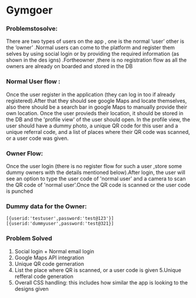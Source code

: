 # Gymgoer
### Problemstosolve:
There are two types of users on the app , one is the normal 
‘user’ other is the ‘owner’ .Normal users can come to the 
platform and register them selves by using social login or
by providing the required information (as shown in the des
igns) .Fortheowner ,there is no registration flow as all 
the owners are already on boarded and stored in the DB

### Normal User flow : 
Once the user register in the application (they can log in
too if already registered).After that they should see google
Maps and locate themselves, also there should be a search bar
in google Maps to manually provide their own location. Once 
the user provieds their location, it should be stored in the
DB and the 'profile view' of the user should open. In the 
profile view, the user should have a dummy photo, a unique 
QR code for this user and a unique referral code, and a list
of places where their QR code was scanned,  or a user code was given.

### Owner Flow:
Once the user login (there is no register flow for such a user
,store some dummy owners  with the details mentioned below).After 
login, the user will see an option to type the user code of 'normal
user' and a camera to scan the QR code of 'normal user'.Once the
QR code is scanned or the user code is punched

### Dummy data for the Owner:
`[{userid:'testuser',password:'test@123'}]
[{userid:'dummyuser',password:'test@321}]`

### Problem Solved
1. Social login + Normal email login
2. Google Maps API integration 
3. Unique QR code gerneration 
4. List the place where QR is scanned, or a user code is given 
5.Unique refferal code generation 
6. Overall CSS handling: this includes how similar the app is 
   looking to the designs given

